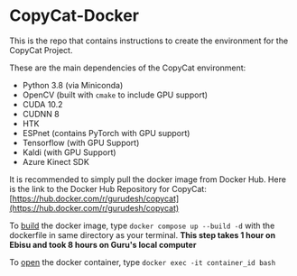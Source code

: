 # CopyCat-Docker

This is the repo that contains instructions to create the environment for the CopyCat Project.

These are the main dependencies of the CopyCat environment:

- Python 3.8 (via Miniconda)
- OpenCV (built with `cmake` to include GPU support)
- CUDA 10.2
- CUDNN 8
- HTK
- ESPnet (contains PyTorch with GPU support)
- Tensorflow (with GPU Support)
- Kaldi (with GPU Support)
- Azure Kinect SDK

It is recommended to simply pull the docker image from Docker Hub. Here is the link to the Docker Hub Repository for CopyCat: [https://hub.docker.com/r/gurudesh/copycat](https://hub.docker.com/r/gurudesh/copycat)

To <u>build</u> the docker image, type `docker compose up --build -d` with the dockerfile in same directory as your terminal. **This step takes 1 hour on Ebisu and took 8 hours on Guru's local computer**

To <u>open</u> the docker container, type `docker exec -it container_id bash`

